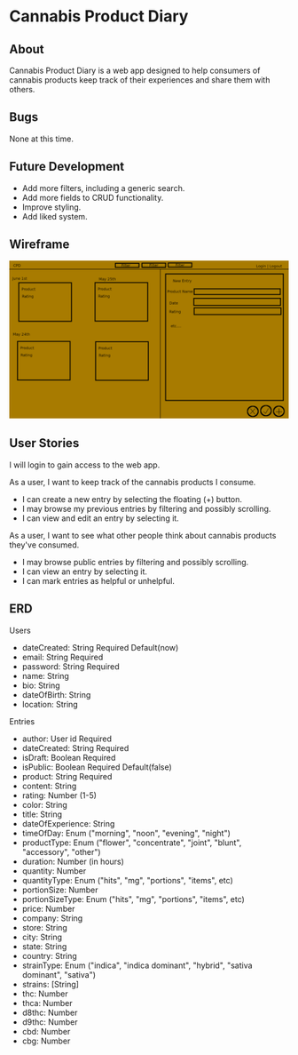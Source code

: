 # Cannabis Product Diary

## About
Cannabis Product Diary is a web app designed to help consumers of cannabis products
keep track of their experiences and share them with others.

## Bugs
None at this time.

## Future Development
* Add more filters, including a generic search.
* Add more fields to CRUD functionality.
* Improve styling.
* Add liked system.

## Wireframe
![Wireframe](assets/wireframe.png)

## User Stories
I will login to gain access to the web app.

As a user, I want to keep track of the cannabis products I consume.
* I can create a new entry by selecting the floating (+) button.
* I may browse my previous entries by filtering and possibly scrolling.
* I can view and edit an entry by selecting it.

As a user, I want to see what other people think about cannabis products they've consumed.
* I may browse public entries by filtering and possibly scrolling.
* I can view an entry by selecting it.
* I can mark entries as helpful or unhelpful.

## ERD
Users
* dateCreated: String Required Default(now)
* email: String Required
* password: String Required
* name: String
* bio: String
* dateOfBirth: String
* location: String

Entries
* author: User id Required
* dateCreated: String Required
* isDraft: Boolean Required
* isPublic: Boolean Required Default(false)
* product: String Required
* content: String
* rating: Number (1-5)
* color: String
* title: String
* dateOfExperience: String
* timeOfDay: Enum ("morning", "noon", "evening", "night")
* productType: Enum ("flower", "concentrate", "joint", "blunt", "accessory", "other")
* duration: Number (in hours)
* quantity: Number
* quantityType: Enum ("hits", "mg", "portions", "items", etc)
* portionSize: Number
* portionSizeType: Enum ("hits", "mg", "portions", "items", etc)
* price: Number
* company: String
* store: String
* city: String
* state: String
* country: String
* strainType: Enum ("indica", "indica dominant", "hybrid", "sativa dominant", "sativa")
* strains: [String]
* thc: Number
* thca: Number
* d8thc: Number
* d9thc: Number
* cbd: Number
* cbg: Number